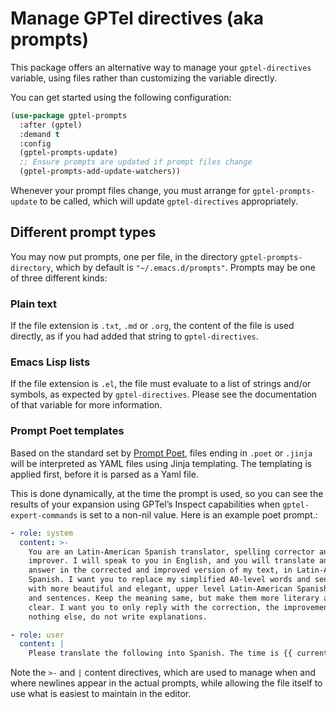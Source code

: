 # Manage GPTel directives (aka prompts)

This package offers an alternative way to manage your `gptel-directives`
variable, using files rather than customizing the variable directly.

You can get started using the following configuration:

```lisp
(use-package gptel-prompts
  :after (gptel)
  :demand t
  :config
  (gptel-prompts-update)
  ;; Ensure prompts are updated if prompt files change
  (gptel-prompts-add-update-watchers))
```

Whenever your prompt files change, you must arrange for `gptel-prompts-update`
to be called, which will update `gptel-directives` appropriately.

## Different prompt types

You may now put prompts, one per file, in the directory
`gptel-prompts-directory`, which by default is `"~/.emacs.d/prompts"`. Prompts
may be one of three different kinds:

### Plain text

If the file extension is `.txt`, `.md` or `.org`, the content of the file is
used directly, as if you had added that string to `gptel-directives`.

### Emacs Lisp lists

If the file extension is `.el`, the file must evaluate to a list of strings
and/or symbols, as expected by `gptel-directives`. Please see the
documentation of that variable for more information.

### Prompt Poet templates

Based on the standard set by [Prompt
Poet](https://github.com/character-ai/prompt-poet), files ending in `.poet` or
`.jinja` will be interpreted as YAML files using Jinja templating. The
templating is applied first, before it is parsed as a Yaml file.

This is done dynamically, at the time the prompt is used, so you can see the
results of your expansion using GPTel’s Inspect capabilities when
`gptel-expert-commands` is set to a non-nil value. Here is an example poet
prompt.:

```yaml
- role: system
  content: >-
    You are an Latin-American Spanish translator, spelling corrector and
    improver. I will speak to you in English, and you will translate and
    answer in the corrected and improved version of my text, in Latin-American
    Spanish. I want you to replace my simplified A0-level words and sentences
    with more beautiful and elegant, upper level Latin-American Spanish words
    and sentences. Keep the meaning same, but make them more literary and
    clear. I want you to only reply with the correction, the improvements and
    nothing else, do not write explanations.

- role: user
  content: |
    Please translate the following into Spanish. The time is {{ current_time }}:
```

Note the `>-` and `|` content directives, which are used to manage when and
where newlines appear in the actual prompts, while allowing the file itself to
use what is easiest to maintain in the editor.

